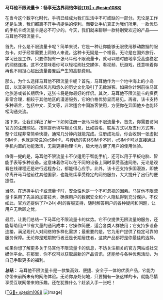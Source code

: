 **马耳他不限流量卡：畅享无边界网络体验[[TG💪+ @esim1088](https://t.me/s/esim1088)]**

在当今这个数字化时代，手机已经成为我们生活中不可或缺的一部分。无论是工作还是生活，我们都离不开手机提供的便利。而要让手机真正为我们所用，一款优质的手机卡或流量卡是必不可少的。今天，我们就来聊聊一款特别受欢迎的产品——马耳他不限流量卡。

首先，什么是不限流量卡呢？简单来说，它是一种让你能够无限使用移动数据的服务卡。对于经常需要上网的人来说，这种卡无疑是一个福音。无论是在国外旅行、学习还是工作，只要你拥有一张马耳他不限流量卡，就可以随时随地享受高速稳定的网络连接。这不仅意味着你可以轻松刷社交媒体、看视频、玩游戏，还意味着你再也不用担心超出流量套餐后产生的高额费用。

那么，为什么选择马耳他不限流量卡呢？首先，马耳他作为一个地中海上的小岛国，以其美丽的自然风光和悠久的历史文化吸引了无数游客。如果你计划前往马耳他旅游或者长期居住，这张卡将是你最好的伴侣。其次，马耳他不限流量卡的资费非常合理，相较于其他地区的漫游服务，它的价格优势显而易见。再者，该卡支持多种语言，包括中文、英文等，非常适合中国游客使用，方便你在异国他乡也能轻松沟通交流。

接下来，让我们详细了解一下如何注册一张马耳他不限流量卡。首先，你需要访问官方的注册网站，按照提示填写相关信息，比如姓名、联系方式以及支付方式等。整个过程非常简单快捷，通常几分钟内就能完成。注册成功后，你会收到一张虚拟SIM卡，也就是常说的eSIM卡。与传统的实体SIM卡不同，eSIM卡可以直接通过手机内置的功能激活，无需更换物理卡片，极大地方便了用户的使用体验。

值得一提的是，马耳他不限流量卡不仅适用于智能手机，还可以用于平板电脑、智能手表等多种设备。这意味着你可以在不同的设备上同时享受高速网络，无论是观看在线课程还是进行远程办公，都能得心应手。此外，该卡还支持多国漫游，即使你离开马耳他前往其他国家，也能继续享受稳定的网络服务，大大提升了出行的便捷性。

当然，在选择手机卡或流量卡时，安全性也是一个不可忽视的因素。马耳他不限流量卡采用了先进的加密技术，确保用户的数据安全和个人隐私得到充分保护。不仅如此，官方还提供了7×24小时的客服支持，随时解答用户的各种疑问和问题，让用户无后顾之忧。

最后，让我们总结一下马耳他不限流量卡的优势。它不仅提供无限流量的服务，还能帮助用户节省大量的通讯成本；它操作简便，适合各类人群使用；它支持多设备连接，满足现代人对网络的多样化需求；最重要的是，它为用户提供了稳定可靠的服务保障。无论你是短期旅行者还是长期居住者，这款产品都将是你最佳的选择。

如果你想了解更多关于马耳他不限流量卡的信息，不妨关注相关的官方网站或社交媒体平台。在那里，你不仅可以获取最新的产品资讯，还能参与各种优惠活动，为自己争取更多的福利。

**总结：** 马耳他不限流量卡是一款集高效、便捷、安全于一体的优质产品，它能为你带来前所未有的网络体验。无论你身处何地，只要拥有一张这样的卡，就能尽情享受互联网带来的乐趣。还在犹豫什么？赶紧入手一张吧！

[[TG💪+ @esim1088](https://t.me/s/esim1088) ![Image](https://i.postimg.cc/4NQfJmqS/Snipaste-2025-05-13-00-14-12.png)]